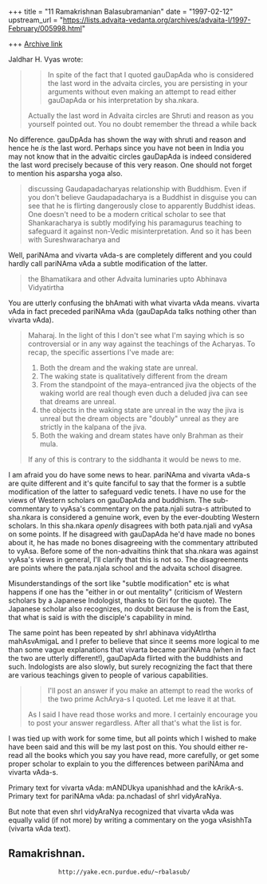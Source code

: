 +++
title = "11 Ramakrishnan Balasubramanian"
date = "1997-02-12"
upstream_url = "https://lists.advaita-vedanta.org/archives/advaita-l/1997-February/005998.html"

+++
[Archive link](https://lists.advaita-vedanta.org/archives/advaita-l/1997-February/005998.html)

Jaldhar H. Vyas wrote:

> > In spite of the fact that I quoted gauDapAda who is considered
> > the last word in the advaita circles, you are persisting in your arguments
> > without even making an attempt to read either gauDapAda or his
 interpretation
> > by sha.nkara.
> >
>
> Actually the last word in Advaita circles are Shruti and reason as you
> yourself pointed out.  You no doubt remember the thread a while back

No difference. gauDpAda has shown the way with shruti and reason and hence he
_is_ the last word. Perhaps since you have not been in India you may not know
that in the advaitic circles gauDapAda is indeed considered the last word
precisely because of this very reason. One should not forget to mention  his
asparsha yoga also.

> discussing Gaudapadacharyas relationship with Buddhism.  Even if you
> don't believe Gaudapadacharya is a Buddhist in disguise you can see that
> he is flirting dangerously close to apparently Buddhist ideas.  One
> doesn't need to be a modern critical scholar to see that Shankaracharya is
> subtly modifying his paramagurus teaching to safeguard it against
> non-Vedic misinterpretation.  And so it has been with Sureshwaracharya and

Well, pariNAma and vivarta vAda-s are completely different and you could
hardly call pariNAma vAda a subtle modification of the latter.

> the Bhamatikara and other Advaita luminaries upto Abhinava Vidyatirtha

You are utterly confusing the bhAmati with what vivarta vAda means. vivarta
vAda in fact preceded pariNAma vAda (gauDapAda talks nothing other than vivarta
vAda).

> Maharaj.  In the light of this I don't see what I'm saying which is so
> controversial or in any way against the teachings of the Acharyas.  To
> recap, the specific assertions I've made are:
>
> 1.  Both the dream and the waking state are unreal.
> 2.  The waking state is qualitatively different from the dream
> 3.  From the standpoint of the maya-entranced jiva the objects of the
>     waking world are real though even duch a deluded jiva can see that
>     dreams are unreal.
> 4.  the objects in the waking state are unreal in the way the jiva is
>     unreal but the dream objects are "doubly" unreal as they are strictly in
>     the kalpana of the jiva.
> 5.  Both the waking and dream states have only Brahman as their mula.
>
> If any of this is contrary to the siddhanta it would be news to me.

I am afraid you do have some news to hear. pariNAma and vivarta vAda-s are
quite different and it's quite fanciful to say that the former is a subtle
modification of the latter to safeguard vedic tenets. I have no use for the
views of Western scholars on gauDapAda and buddhism. The sub-commentary to
vyAsa's commentary on the pata.njali sutra-s attributed to sha.nkara is
considered a genuine work, even by the ever-doubting Western scholars. In this
sha.nkara _openly_ disagrees with both pata.njali and vyAsa on some points.
If he disagreed with gauDapAda he'd have made no bones about it, he has made no
bones disagreeing with the commentary attributed to vyAsa. Before some of the
non-advaitins think that sha.nkara was against vyAsa's views in general, I'll
clarify that this is not so. The disagreements are points where the pata.njala
school and the advaita school disagree.

Misunderstandings of the sort like "subtle modification" etc is what happens
if one has the "either in or out mentality" (criticism of Western scholars by a
Japanese Indologist, thanks to Giri for the quote). The Japanese scholar also
recognizes, no doubt because he is from the East, that what is said is with the
disciple's capability in mind.

The same point has been repeated by shrI abhinava vidyAtIrtha mahAsvAmigaL and
I prefer to believe that since it seems more logical to me than some vague
explanations that vivarta became pariNAma (when in fact the two are utterly
different!), gauDapAda flirted with the buddhists and such. Indologists are
also slowly, but surely recognizing the fact that there are various teachings
given to people of various capabilities.

> > I'll post an answer if you make an attempt to read the works of the two
 prime
> > AchArya-s I quoted. Let me leave it at that.
>
> As I said I have read those works and more.  I certainly encourage you to
> post your answer regardless.  After all that's what the list is for.

I was tied up with work for some time, but all points which I wished to make
have been said and this will be my last post on this. You should either re-read
all the books which you say you have read, more carefully, or get some
proper scholar to explain to you the differences between pariNAma and vivarta
vAda-s.

Primary text for vivarta vAda: mANDUkya upanishhad and the kArikA-s.
Primary text for pariNAma vAda: pa.nchadasI of shrI vidyAraNya.

But note that even shrI vidyAraNya recognized that vivarta vAda was equally
valid (if not more) by writing a commentary on the yoga vAsishhTa (vivarta vAda
text).

Ramakrishnan.
--
                  http://yake.ecn.purdue.edu/~rbalasub/

